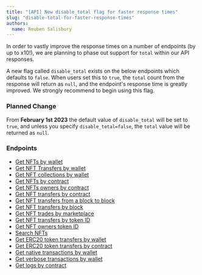 ```yaml
---
title: "[API] New disable_total flag for faster response times"
slug: "disable-total-for-faster-response-times"
authors:
  name: Reuben Salisbury
---
```


In order to vastly improve the response times on a number of endpoints (by up to x10!), we are planning to phase out support for `total` within our API responses.

A new flag called `disable_total` exists on the below endpoints which defaults to `false`. When users set this to `true`, the `total` count from the response will return as `null`, and the endpoint's response time is greatly improved. We strongly recommend to begin using this flag. 

### Planned Change
From **February 1st 2023** the default value of `disable_total` will be set to `true`, and unless you specify `disable_total=false`, the `total` value will be returned as `null`.

### Endpoints

- [Get NFTs by wallet](https://docs.moralis.io/web3-data-api/reference/get-wallet-nfts)
- [Get NFT Transfers by wallet](https://docs.moralis.io/web3-data-api/reference/get-wallet-nft-transfers)
- [Get NFT collections by wallet](https://docs.moralis.io/web3-data-api/reference/get-wallet-nft-collections)
- [Get NFTs by contract](https://docs.moralis.io/web3-data-api/reference/get-contract-nfts)
- [Get NFTs owners by contract](https://docs.moralis.io/web3-data-api/reference/get-nft-owners)
- [Get NFT transfers by contract](https://docs.moralis.io/web3-data-api/reference/get-nft-contract-transfers)
- [Get NFT transfers from a block to block](https://docs.moralis.io/web3-data-api/reference/get-nft-transfers-from-to-block)
- [Get NFT transfers by block](https://docs.moralis.io/web3-data-api/reference/get-nft-transfers-by-block)
- [Get NFT trades by marketplace](https://docs.moralis.io/web3-data-api/reference/get-nft-trades)
- [Get NFT transfers by token ID](https://docs.moralis.io/web3-data-api/reference/get-nft-transfers)
- [Get NFT owners token ID](https://docs.moralis.io/web3-data-api/reference/get-nft-token-id-owners)
- [Search NFTs](https://docs.moralis.io/web3-data-api/reference/search-nfts)
- [Get ERC20 token transfers by wallet](https://docs.moralis.io/web3-data-api/reference/get-wallet-token-transfers)
- [Get ERC20 token transfers by contract](https://docs.moralis.io/web3-data-api/reference/get-token-transfers)
- [Get native transactions by wallet](https://docs.moralis.io/web3-data-api/reference/get-wallet-transactions)
- [Get verbose transactions by wallet](https://docs.moralis.io/web3-data-api/reference/get-wallet-transactions-verbose)
- [Get logs by contract](https://docs.moralis.io/web3-data-api/reference/get-contract-logs)
